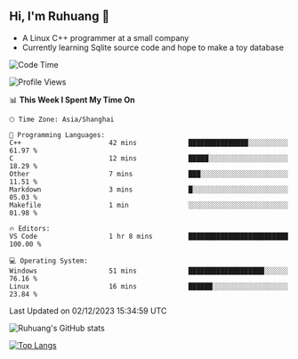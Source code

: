 ## Hi, I'm Ruhuang 👋

- A Linux C++ programmer at a small company
- Currently learning Sqlite source code and hope to make a toy database

<!--START_SECTION:waka-->
![Code Time](http://img.shields.io/badge/Code%20Time-53%20hrs%2048%20mins-blue)

![Profile Views](http://img.shields.io/badge/Profile%20Views-37-blue)

📊 **This Week I Spent My Time On** 

```text
🕑︎ Time Zone: Asia/Shanghai

💬 Programming Languages: 
C++                      42 mins             ███████████████░░░░░░░░░░   61.97 % 
C                        12 mins             █████░░░░░░░░░░░░░░░░░░░░   18.29 % 
Other                    7 mins              ███░░░░░░░░░░░░░░░░░░░░░░   11.51 % 
Markdown                 3 mins              █░░░░░░░░░░░░░░░░░░░░░░░░   05.03 % 
Makefile                 1 min               ░░░░░░░░░░░░░░░░░░░░░░░░░   01.98 % 

🔥 Editors: 
VS Code                  1 hr 8 mins         █████████████████████████   100.00 % 

💻 Operating System: 
Windows                  51 mins             ███████████████████░░░░░░   76.16 % 
Linux                    16 mins             ██████░░░░░░░░░░░░░░░░░░░   23.84 % 
```


 Last Updated on 02/12/2023 15:34:59 UTC
<!--END_SECTION:waka-->

![Ruhuang's GitHub stats](https://github-readme-stats.vercel.app/api?username=ruhuang2001&count_private=true&hide_title=true&show_icons=true&theme=vue)

[![Top Langs](https://github-readme-stats.vercel.app/api/top-langs/?username=ruhuang2001&layout=compact)](https://github.com/anuraghazra/github-readme-stats)
